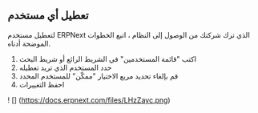 ## تعطيل أي مستخدم

لتعطيل مستخدم ERPNext الذي ترك شركتك من الوصول إلى النظام ، اتبع الخطوات الموضحة أدناه.

1. اكتب "قائمة المستخدمين" في الشريط الرائع أو شريط البحث
2. حدد المستخدم الذي تريد تعطيله
3. قم بإلغاء تحديد مربع الاختيار "ممكّن" للمستخدم المحدد
4. احفظ التغييرات

! [] (https://docs.erpnext.com/files/LHzZayc.png)